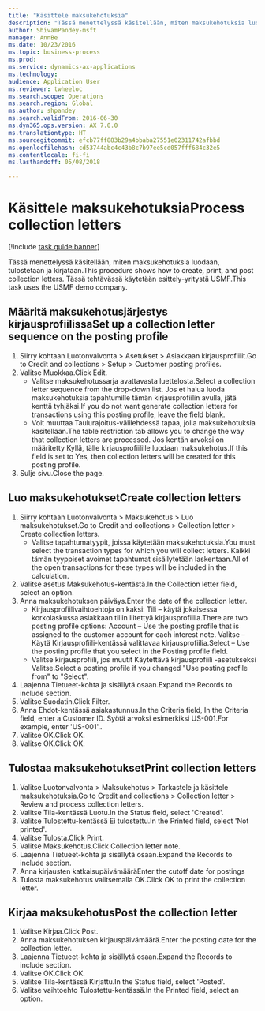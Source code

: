 ```yaml
--- 
title: "Käsittele maksukehotuksia"
description: "Tässä menettelyssä käsitellään, miten maksukehotuksia luodaan, tulostetaan ja kirjataan."
author: ShivamPandey-msft
manager: AnnBe
ms.date: 10/23/2016
ms.topic: business-process
ms.prod: 
ms.service: dynamics-ax-applications
ms.technology: 
audience: Application User
ms.reviewer: twheeloc
ms.search.scope: Operations
ms.search.region: Global
ms.author: shpandey
ms.search.validFrom: 2016-06-30
ms.dyn365.ops.version: AX 7.0.0
ms.translationtype: HT
ms.sourcegitcommit: efcb77ff883b29a4bbaba27551e02311742afbbd
ms.openlocfilehash: cd53744abc4c43b8c7b97ee5cd057fff684c32e5
ms.contentlocale: fi-fi
ms.lasthandoff: 05/08/2018

---
```

# <a name="process-collection-letters"></a><span data-ttu-id="d2912-103">Käsittele maksukehotuksia</span><span class="sxs-lookup"><span data-stu-id="d2912-103">Process collection letters</span></span>

[!include [task guide banner](../../includes/task-guide-banner.md)]

<span data-ttu-id="d2912-104">Tässä menettelyssä käsitellään, miten maksukehotuksia luodaan, tulostetaan ja kirjataan.</span><span class="sxs-lookup"><span data-stu-id="d2912-104">This procedure shows how to create, print, and post collection letters.</span></span> <span data-ttu-id="d2912-105">Tässä tehtävässä käytetään esittely-yritystä USMF.</span><span class="sxs-lookup"><span data-stu-id="d2912-105">This task uses the USMF demo company.</span></span>


## <a name="set-up-a-collection-letter-sequence-on-the-posting-profile"></a><span data-ttu-id="d2912-106">Määritä maksukehotusjärjestys kirjausprofiilissa</span><span class="sxs-lookup"><span data-stu-id="d2912-106">Set up a collection letter sequence on the posting profile</span></span>
1. <span data-ttu-id="d2912-107">Siirry kohtaan Luotonvalvonta > Asetukset > Asiakkaan kirjausprofiilit.</span><span class="sxs-lookup"><span data-stu-id="d2912-107">Go to Credit and collections > Setup > Customer posting profiles.</span></span>
2. <span data-ttu-id="d2912-108">Valitse Muokkaa.</span><span class="sxs-lookup"><span data-stu-id="d2912-108">Click Edit.</span></span>
    * <span data-ttu-id="d2912-109">Valitse maksukehotussarja avattavasta luettelosta.</span><span class="sxs-lookup"><span data-stu-id="d2912-109">Select a collection letter sequence from the drop-down list.</span></span> <span data-ttu-id="d2912-110">Jos et halua luoda maksukehotuksia tapahtumille tämän kirjausprofiilin avulla, jätä kenttä tyhjäksi.</span><span class="sxs-lookup"><span data-stu-id="d2912-110">If you do not want generate collection letters for transactions using this posting profile, leave the field blank.</span></span>  
    * <span data-ttu-id="d2912-111">Voit muuttaa Taulurajoitus-välilehdessä tapaa, jolla maksukehotuksia käsitellään.</span><span class="sxs-lookup"><span data-stu-id="d2912-111">The table restriction tab allows you to change the way that collection letters are processed.</span></span> <span data-ttu-id="d2912-112">Jos kentän arvoksi on määritetty Kyllä, tälle kirjausprofiilille luodaan maksukehotus.</span><span class="sxs-lookup"><span data-stu-id="d2912-112">If this field is set to Yes, then collection letters will be created for this posting profile.</span></span>  
3. <span data-ttu-id="d2912-113">Sulje sivu.</span><span class="sxs-lookup"><span data-stu-id="d2912-113">Close the page.</span></span>

## <a name="create-collection-letters"></a><span data-ttu-id="d2912-114">Luo maksukehotukset</span><span class="sxs-lookup"><span data-stu-id="d2912-114">Create collection letters</span></span>
1. <span data-ttu-id="d2912-115">Siirry kohtaan Luotonvalvonta > Maksukehotus > Luo maksukehotukset.</span><span class="sxs-lookup"><span data-stu-id="d2912-115">Go to Credit and collections > Collection letter > Create collection letters.</span></span>
    * <span data-ttu-id="d2912-116">Valitse tapahtumatyypit, joissa käytetään maksukehotuksia.</span><span class="sxs-lookup"><span data-stu-id="d2912-116">You must select the transaction types for which you will collect letters.</span></span> <span data-ttu-id="d2912-117">Kaikki tämän tyyppiset avoimet tapahtumat sisällytetään laskentaan.</span><span class="sxs-lookup"><span data-stu-id="d2912-117">All of the open transactions for these types will be included in the calculation.</span></span>  
2. <span data-ttu-id="d2912-118">Valitse asetus Maksukehotus-kentästä.</span><span class="sxs-lookup"><span data-stu-id="d2912-118">In the Collection letter field, select an option.</span></span>
3. <span data-ttu-id="d2912-119">Anna maksukehotuksen päiväys.</span><span class="sxs-lookup"><span data-stu-id="d2912-119">Enter the date of the collection letter.</span></span>
    * <span data-ttu-id="d2912-120">Kirjausprofiilivaihtoehtoja on kaksi: Tili – käytä jokaisessa korkolaskussa asiakkaan tiliin liitettyä kirjausprofiilia.</span><span class="sxs-lookup"><span data-stu-id="d2912-120">There are two posting profile options:   Account – Use the posting profile that is assigned to the customer account for each interest note.</span></span>   <span data-ttu-id="d2912-121">Valitse – Käytä Kirjausprofiili-kentässä valittavaa kirjausprofiilia.</span><span class="sxs-lookup"><span data-stu-id="d2912-121">Select – Use the posting profile that you select in the Posting profile field.</span></span>  
    * <span data-ttu-id="d2912-122">Valitse kirjausprofiili, jos muutit Käytettävä kirjausprofiili -asetukseksi Valitse.</span><span class="sxs-lookup"><span data-stu-id="d2912-122">Select a posting profile if you changed "Use posting profile from" to "Select".</span></span>  
4. <span data-ttu-id="d2912-123">Laajenna Tietueet-kohta ja sisällytä osaan.</span><span class="sxs-lookup"><span data-stu-id="d2912-123">Expand the Records to include section.</span></span>
5. <span data-ttu-id="d2912-124">Valitse Suodatin.</span><span class="sxs-lookup"><span data-stu-id="d2912-124">Click Filter.</span></span>
6. <span data-ttu-id="d2912-125">Anna Ehdot-kentässä asiakastunnus.</span><span class="sxs-lookup"><span data-stu-id="d2912-125">In the Criteria field, In the Criteria field, enter a Customer ID.</span></span> <span data-ttu-id="d2912-126">Syötä arvoksi esimerkiksi US-001.</span><span class="sxs-lookup"><span data-stu-id="d2912-126">For example, enter 'US-001'..</span></span>
7. <span data-ttu-id="d2912-127">Valitse OK.</span><span class="sxs-lookup"><span data-stu-id="d2912-127">Click OK.</span></span>
8. <span data-ttu-id="d2912-128">Valitse OK.</span><span class="sxs-lookup"><span data-stu-id="d2912-128">Click OK.</span></span>

## <a name="print-collection-letters"></a><span data-ttu-id="d2912-129">Tulostaa maksukehotukset</span><span class="sxs-lookup"><span data-stu-id="d2912-129">Print collection letters</span></span>
1. <span data-ttu-id="d2912-130">Valitse Luotonvalvonta > Maksukehotus > Tarkastele ja käsittele maksukehotuksia.</span><span class="sxs-lookup"><span data-stu-id="d2912-130">Go to Credit and collections > Collection letter > Review and process collection letters.</span></span>
2. <span data-ttu-id="d2912-131">Valitse Tila-kentässä Luotu.</span><span class="sxs-lookup"><span data-stu-id="d2912-131">In the Status field, select 'Created'.</span></span>
3. <span data-ttu-id="d2912-132">Valitse Tulostettu-kentässä Ei tulostettu.</span><span class="sxs-lookup"><span data-stu-id="d2912-132">In the Printed field, select 'Not printed'.</span></span>
4. <span data-ttu-id="d2912-133">Valitse Tulosta.</span><span class="sxs-lookup"><span data-stu-id="d2912-133">Click Print.</span></span>
5. <span data-ttu-id="d2912-134">Valitse Maksukehotus.</span><span class="sxs-lookup"><span data-stu-id="d2912-134">Click Collection letter note.</span></span>
6. <span data-ttu-id="d2912-135">Laajenna Tietueet-kohta ja sisällytä osaan.</span><span class="sxs-lookup"><span data-stu-id="d2912-135">Expand the Records to include section.</span></span>
7. <span data-ttu-id="d2912-136">Anna kirjausten katkaisupäivämäärä</span><span class="sxs-lookup"><span data-stu-id="d2912-136">Enter the cutoff date for postings</span></span>
8. <span data-ttu-id="d2912-137">Tulosta maksukehotus valitsemalla OK.</span><span class="sxs-lookup"><span data-stu-id="d2912-137">Click OK to print the collection letter.</span></span>

## <a name="post-the-collection-letter"></a><span data-ttu-id="d2912-138">Kirjaa maksukehotus</span><span class="sxs-lookup"><span data-stu-id="d2912-138">Post the collection letter</span></span>
1. <span data-ttu-id="d2912-139">Valitse Kirjaa.</span><span class="sxs-lookup"><span data-stu-id="d2912-139">Click Post.</span></span>
2. <span data-ttu-id="d2912-140">Anna maksukehotuksen kirjauspäivämäärä.</span><span class="sxs-lookup"><span data-stu-id="d2912-140">Enter the posting date for the collection letter.</span></span>
3. <span data-ttu-id="d2912-141">Laajenna Tietueet-kohta ja sisällytä osaan.</span><span class="sxs-lookup"><span data-stu-id="d2912-141">Expand the Records to include section.</span></span>
4. <span data-ttu-id="d2912-142">Valitse OK.</span><span class="sxs-lookup"><span data-stu-id="d2912-142">Click OK.</span></span>
5. <span data-ttu-id="d2912-143">Valitse Tila-kentässä Kirjattu.</span><span class="sxs-lookup"><span data-stu-id="d2912-143">In the Status field, select 'Posted'.</span></span>
6. <span data-ttu-id="d2912-144">Valitse vaihtoehto Tulostettu-kentässä.</span><span class="sxs-lookup"><span data-stu-id="d2912-144">In the Printed field, select an option.</span></span>


